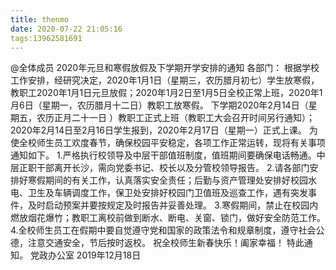 ```yaml
---
title: thenmo
date: 2020-07-22 21:05:16
tags:13962581691
---
```

@全体成员 
2020年元旦和寒假放假及下学期开学安排的通知
各部门：
根据学校工作安排，经研究决定，2020年1月1日（星期三，农历腊月初七）学生放寒假，教职工2020年1月1日元旦放假；2020年1月2日至1月5日全校正常上班，2020年1月6日（星期一，农历腊月十二日）教职工放寒假。
   下学期2020年2月14日（星期五，农历正月二十一日 ）教职工正式上班（教职工大会召开时间另行通知）；2020年2月14日至2月16日学生报到，2020年2月17日（星期一）正式上课。
   为使全校师生员工欢度春节，确保校园平安稳定，各项工作正常运转，现将有关事项通知如下。
   1.严格执行校领导及中层干部值班制度，值班期间要确保电话畅通。中层正职干部离开长沙，需向党委书记、校长以及分管校领导报告。
   2.请各部门安排好寒假期间的有关工作，认真落实安全责任；后勤与资产管理处安排好校园水电、卫生及车辆调度工作，保卫处安排好校园门卫值班及巡查工作，遇有突发事件，及时启动预案并要按规定及时报告并妥善处理。
   3.寒假期间，禁止在校园内燃放烟花爆竹；教职工离校前做到断水、断电、关窗、锁门，做好安全防范工作。
   4.全校师生员工在假期中要自觉遵守党和国家的政策法令和规章制度，遵守社会公德，注意交通安全，节后按时返校。
   祝全校师生新春快乐！阖家幸福！
   特此通知。 
 党政办公室
2019年12月18日